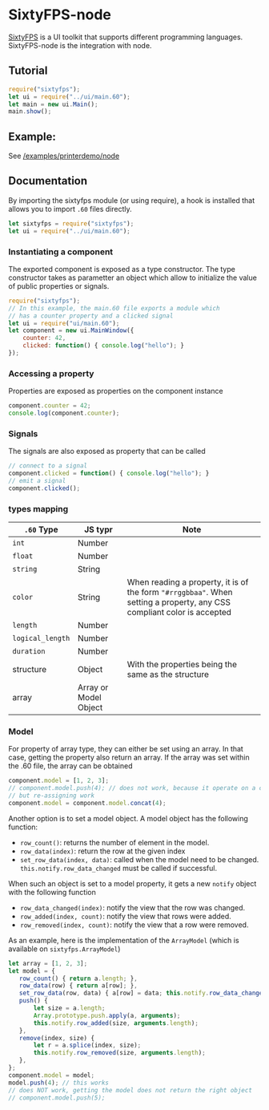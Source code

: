 # SixtyFPS-node

[SixtyFPS](https://www.sixtyfps.io/) is a UI toolkit that supports different programming languages.
SixtyFPS-node is the integration with node.

## Tutorial

```js
require("sixtyfps");
let ui = require("../ui/main.60");
let main = new ui.Main();
main.show();
```

## Example:

See [/examples/printerdemo/node](/examples/printerdemo/node)

## Documentation

By importing the sixtyfps module (or using require), a hook is installed that allows you
to import `.60` files directly.

```js
let sixtyfps = require("sixtyfps");
let ui = require("../ui/main.60");
```

### Instantiating a component

The exported component is exposed as a type constructor. The type constructor takes as parametter
an object which allow to initialize the value of public properties or signals.

```js
require("sixtyfps");
// In this example, the main.60 file exports a module which
// has a counter property and a clicked signal
let ui = require("ui/main.60");
let component = new ui.MainWindow({
    counter: 42,
    clicked: function() { console.log("hello"); }
});
```

### Accessing a property

Properties are exposed as properties on the component instance

```js
component.counter = 42;
console.log(component.counter);
```

### Signals

The signals are also exposed as property that can be called

```js
// connect to a signal
component.clicked = function() { console.log("hello"); }
// emit a signal
component.clicked();
```

### types mapping

| `.60` Type | JS typr | Note |
| --- | --- | --- |
| `int` | Number | |
| `float` | Number | |
| `string` | String | |
| `color` |String | When reading a property, it is of the form `"#rrggbbaa"`. When setting a property, any CSS compliant color is accepted |
| `length` | Number |  |
| `logical_length` | Number | |
| `duration` | Number |  |
| structure | Object | With the properties being the same as the structure |
| array | Array or Model Object | |

### Model

For property of array type, they can either be set using an array.
In that case, getting the property also return an array.
If the array was set within the .60 file, the array can be obtained

```js
component.model = [1, 2, 3];
// component.model.push(4); // does not work, because it operate on a copy
// but re-assigning work
component.model = component.model.concat(4);
```

Another option is to set a model object.  A model object has the following function:
 - `row_count()`: returns the number of element in the model.
 - `row_data(index)`: return the row at the given index
 - `set_row_data(index, data)`: called when the model need to be changed. `this.notify.row_data_changed` must be called if successful.

 When such an object is set to a model property, it gets a new `notify` object with the following function
 - `row_data_changed(index)`: notify the view that the row was changed.
 - `row_added(index, count)`: notify the view that rows were added.
 - `row_removed(index, count)`: notify the view that a row were removed.

 As an example, here is the implementation of the `ArrayModel` (which is available on `sixtyfps.ArrayModel`)

 ```js
 let array = [1, 2, 3];
 let model = {
    row_count() { return a.length; },
    row_data(row) { return a[row]; },
    set_row_data(row, data) { a[row] = data; this.notify.row_data_changed(row); },
    push() {
        let size = a.length;
        Array.prototype.push.apply(a, arguments);
        this.notify.row_added(size, arguments.length);
    },
    remove(index, size) {
        let r = a.splice(index, size);
        this.notify.row_removed(size, arguments.length);
    },
};
component.model = model;
model.push(4); // this works
// does NOT work, getting the model does not return the right object
// component.model.push(5);
 ```

